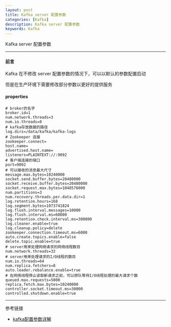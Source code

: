 ```yaml
---
layout: post
title: Kafka server 配置参数
categories: [Kafka]
description: Kafka server 配置参数
keywords: Kafka
---
```


Kafka server 配置参数

---

#### 前言

Kafka 在不修改 server 配置参数的情况下，可以以默认的参数配置启动

但是在生产环境下需要修改部分参数以更好的提供服务

#### properties

``` 
# broker的名字
broker.id=1
num.network.threads=3
num.io.threads=8
# kafka存放数据的路径
log.dirs=/data/kafka/kafka-logs
# Zookeeper 连接
zookeeper.connect=
host.name=
advertised.host.name=
listeners=PLAINTEXT://:9092
# 客户端连接的端口
port=9092
# 可以接收的消息最大尺寸
message.max.bytes=10240000
socket.send.buffer.bytes=20480000
socket.receive.buffer.bytes=20480000
socket.request.max.bytes=1048576000
num.partitions=3
num.recovery.threads.per.data.dir=1
log.retention.hours=168
log.segment.bytes=1073741824
log.flush.interval.messages=10000
log.flush.interval.ms=60000
log.retention.check.interval.ms=300000
log.cleaner.enable=true
log.cleanup.policy=delete
zookeeper.connection.timeout.ms=6000
auto.create.topics.enable=false
delete.topic.enable=true
# server用来处理网络请求的网络线程数目
num.network.threads=32
# server用来处理请求的I/O线程的数目
num.io.threads=64
num.replica.fetchers=8
auto.leader.rebalance.enable=true
# 在网络线程停止读取新请求之前，可以排队等待I/O线程处理的最大请求个数
queued.max.requests=5000
replica.fetch.max.bytes=10240000
controller.socket.timeout.ms=30000
controlled.shutdown.enable=true
```

---
参考链接
* [kafka配置参数详解](https://www.cnblogs.com/gxc2015/p/9835837.html)